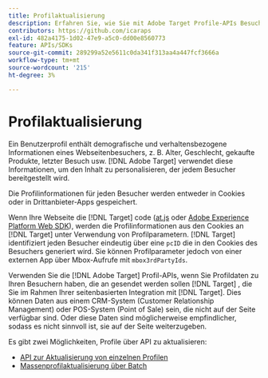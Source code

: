 ```yaml
---
title: Profilaktualisierung
description: Erfahren Sie, wie Sie mit Adobe Target Profile-APIs Besucherdaten an senden können. [!DNL Target].
contributors: https://github.com/icaraps
exl-id: 482a4175-1d02-47e9-a5c0-dd00e8560773
feature: APIs/SDKs
source-git-commit: 289299a52e5611c0da341f313aa4a447fcf3666a
workflow-type: tm+mt
source-wordcount: '215'
ht-degree: 3%

---
```


# Profilaktualisierung

Ein Benutzerprofil enthält demografische und verhaltensbezogene Informationen eines Webseitenbesuchers, z. B. Alter, Geschlecht, gekaufte Produkte, letzter Besuch usw. [!DNL Adobe Target] verwendet diese Informationen, um den Inhalt zu personalisieren, der jedem Besucher bereitgestellt wird.

Die Profilinformationen für jeden Besucher werden entweder in Cookies oder in Drittanbieter-Apps gespeichert.

Wenn Ihre Webseite die [!DNL Target] code ([at.js](/help/dev/implement/client-side/atjs/how-atjs-works/overview.md) oder [Adobe Experience Platform Web SDK](/help/dev/implement/client-side/aep-web-sdk.md)), werden die Profilinformationen aus den Cookies an [!DNL Target] unter Verwendung von Profilparametern. [!DNL Target] identifiziert jeden Besucher eindeutig über eine `pcID` die in den Cookies des Besuchers generiert wird. Sie können Profilparameter jedoch von einer externen App über Mbox-Aufrufe mit `mbox3rdPartyIds`.

Verwenden Sie die [!DNL Adobe Target] Profil-APIs, wenn Sie Profildaten zu Ihren Besuchern haben, die an gesendet werden sollen [!DNL Target] , die Sie im Rahmen Ihrer seitenbasierten Integration mit [!DNL Target]. Dies können Daten aus einem CRM-System (Customer Relationship Management) oder POS-System (Point of Sale) sein, die nicht auf der Seite verfügbar sind. Oder diese Daten sind möglicherweise empfindlicher, sodass es nicht sinnvoll ist, sie auf der Seite weiterzugeben.

Es gibt zwei Möglichkeiten, Profile über API zu aktualisieren:

* [API zur Aktualisierung von einzelnen Profilen](/help/dev/administer/profile-api/profile-single-api.md)
* [Massenprofilaktualisierung über Batch](/help/dev/administer/profile-api/profile-bulk-api.md)
